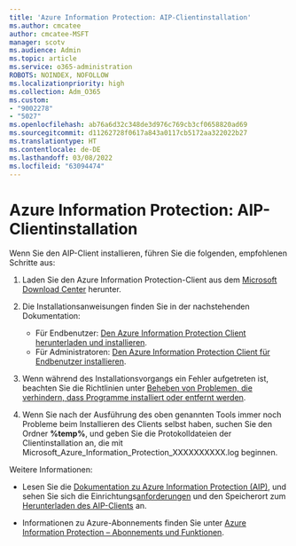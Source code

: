 ```yaml
---
title: 'Azure Information Protection: AIP-Clientinstallation'
ms.author: cmcatee
author: cmcatee-MSFT
manager: scotv
ms.audience: Admin
ms.topic: article
ms.service: o365-administration
ROBOTS: NOINDEX, NOFOLLOW
ms.localizationpriority: high
ms.collection: Adm_O365
ms.custom:
- "9002278"
- "5027"
ms.openlocfilehash: ab76a6d32c348de3d976c769cb3cf0658820ad69
ms.sourcegitcommit: d11262728f0617a843a0117cb5172aa322022b27
ms.translationtype: HT
ms.contentlocale: de-DE
ms.lasthandoff: 03/08/2022
ms.locfileid: "63094474"
---
```

# <a name="azure-information-protection-aip-client-installation"></a>Azure Information Protection: AIP-Clientinstallation

Wenn Sie den AIP-Client installieren, führen Sie die folgenden, empfohlenen Schritte aus:

1. Laden Sie den Azure Information Protection-Client aus dem [Microsoft Download Center](https://www.microsoft.com/download/details.aspx?id=53018) herunter.

2. Die Installationsanweisungen finden Sie in der nachstehenden Dokumentation:

    - Für Endbenutzer: [Den Azure Information Protection Client herunterladen und installieren](https://docs.microsoft.com/azure/information-protection/rms-client/install-client-app).
    - Für Administratoren: [Den Azure Information Protection Client für Endbenutzer installieren](https://docs.microsoft.com/azure/information-protection/rms-client/client-admin-guide-install).

3. Wenn während des Installationsvorgangs ein Fehler aufgetreten ist, beachten Sie die Richtlinien unter [Beheben von Problemen, die verhindern, dass Programme installiert oder entfernt werden](https://support.microsoft.com/help/17588/windows-fix-problems-that-block-programs-being-installed-or-removed).

4. Wenn Sie nach der Ausführung des oben genannten Tools immer noch Probleme beim Installieren des Clients selbst haben, suchen Sie den Ordner **%temp%**, und geben Sie die Protokolldateien der Clientinstallation an, die mit Microsoft_Azure_Information_Protection_XXXXXXXXXX.log beginnen.

Weitere Informationen:

- Lesen Sie die [Dokumentation zu Azure Information Protection (AIP)](https://docs.microsoft.com/azure/information-protection/what-is-information-protection), und sehen Sie sich die Einrichtungs[anforderungen](https://docs.microsoft.com/azure/information-protection/get-started/requirements) und den Speicherort zum [Herunterladen des AIP-Clients](https://www.microsoft.com/download/details.aspx?id=53018) an.

- Informationen zu Azure-Abonnements finden Sie unter [Azure Information Protection – Abonnements und Funktionen](https://azure.microsoft.com/pricing/details/information-protection).
